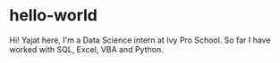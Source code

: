 # hello-world
Hi!
Yajat here, I'm a Data Science intern at Ivy Pro School.
So far I have worked with SQL, Excel, VBA and Python.
